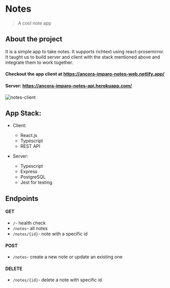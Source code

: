 # Notes

> A cool note app
	
## About the project
It is a simple app to take notes. It supports richtext using react-prosemirror. It taught us to build server and client with the stack mentioned above and integrate them to work together.

#### Checkout the app client at https://ancora-imparo-notes-web.netlify.app/ 
#### Server: https://ancora-imparo-notes-api.herokuapp.com/

![notes-client](https://user-images.githubusercontent.com/36930635/120660974-7ebe9800-c4a5-11eb-9fbf-265540e651d0.png)

## App Stack:
-  Client:
	- React.js
	- Typescript
	- REST API
	
- Server: 
	- Typescript
	- Express 
	- PostgreSQL
	- Jest for testing

## Endpoints
####  GET
- `/`- health check
- `/notes`- all notes
- `/notes/{id}`- note with a specific id
####  POST
- `/notes`- create a new note or update an existing one
#### DELETE
- `/notes/{id}`- delete a note with specific id
